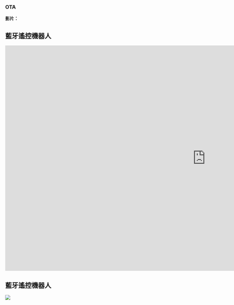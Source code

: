 ### OTA
**影片：**<br>
## 藍牙遙控機器人
<iframe width="1280" height="720" src="https://www.youtube.com/embed/gBMwBVS6LMQ" title="server client" frameborder="0" allow="accelerometer; autoplay; clipboard-write; encrypted-media; gyroscope; picture-in-picture; web-share" allowfullscreen></iframe>

## 藍牙遙控機器人
![](https://github.com/rkuo2023/MCU-project/blob/main/images/ESP32_RoboCar.jpg?raw=true)

